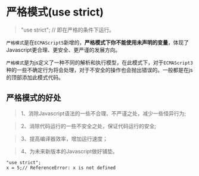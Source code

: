 # 严格模式(use strict)

> "use strict"; // 即在严格的条件下运行。

`严格模式`是在`ECMAScript5`新增的，**严格模式下你不能使用未声明的变量**，体现了Javascript更合理、更安全、更严谨的发展方向。

`严格模式`是为js定义了一种不同的解析和执行模型，在此模式下，对于`ECMAScript3`种的一些不确定行为将会处理，对于不安全的操作也会抛出错误的。一般都是在js的顶部添加此模式代码。

## 严格模式的好处

> 1、消除Javascript语法的一些不合理、不严谨之处，减少一些怪异行为;

> 2、消除代码运行的一些不安全之处，保证代码运行的安全;

> 3、提高编译器效率，增加运行速度；

> 4、为未来新版本的Javascript做好铺垫。


```
"use strict";
x = 5;// ReferenceError: x is not defined
```

